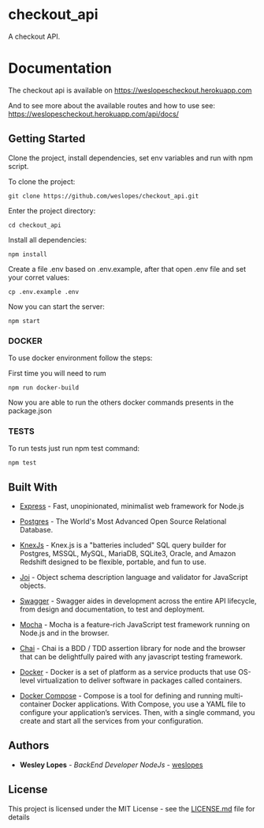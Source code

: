 # checkout_api

A checkout API.

# Documentation

The checkout api is available on https://weslopescheckout.herokuapp.com

And to see more about the available routes and how to use see: https://weslopescheckout.herokuapp.com/api/docs/

## Getting Started

Clone the project, install dependencies, set env variables and run with npm script.

To clone the project:

```
git clone https://github.com/weslopes/checkout_api.git
```

Enter the project directory:

```
cd checkout_api
```

Install all dependencies:

```
npm install
```

Create a file .env based on .env.example, after that open .env file and set your corret values:

```
cp .env.example .env
```

Now you can start the server:

```
npm start
```

### DOCKER

To use docker environment follow the steps:

First time you will need to rum

```
npm run docker-build
```

Now you are able to run the others docker commands presents in the package.json

### TESTS

To run tests just run npm test command:

```
npm test
```

## Built With

- [Express](https://expressjs.com/) - Fast, unopinionated, minimalist web framework for Node.js

- [Postgres](https://www.postgresql.org/) - The World's Most Advanced Open Source Relational Database.

- [KnexJs](https://knexjs.org/) - Knex.js is a "batteries included" SQL query builder for Postgres, MSSQL, MySQL, MariaDB, SQLite3, Oracle, and Amazon Redshift designed to be flexible, portable, and fun to use.

- [Joi](https://github.com/hapijs/joi) - Object schema description language and validator for JavaScript objects.

- [Swagger](https://swagger.io/) - Swagger aides in development across the entire API lifecycle, from design and documentation, to test and deployment.

- [Mocha](https://mochajs.org/) - Mocha is a feature-rich JavaScript test framework running on Node.js and in the browser.

- [Chai](http://www.chaijs.com) - Chai is a BDD / TDD assertion library for node and the browser that can be delightfully paired with any javascript testing framework.

- [Docker](https://www.docker.com/) - Docker is a set of platform as a service products that use OS-level virtualization to deliver software in packages called containers.

- [Docker Compose](https://docs.docker.com/compose/) - Compose is a tool for defining and running multi-container Docker applications. With Compose, you use a YAML file to configure your application’s services. Then, with a single command, you create and start all the services from your configuration.

## Authors

- **Wesley Lopes** - _BackEnd Developer NodeJs_ - [weslopes](https://github.com/weslopes)

## License

This project is licensed under the MIT License - see the [LICENSE.md](LICENSE.md) file for details
